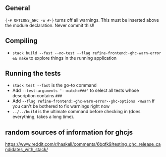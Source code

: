 
## General

`{-# OPTIONS_GHC -w #-}` turns off all warnings. This must be inserted above the module declaration. Never commit this!!


## Compiling

* `stack build --fast --no-test --flag refine-frontend:-ghc-warn-error && make` to explore things in the running application


## Running the tests

* `stack test --fast` is the go-to command
* Add `--test-arguments '--match=###'` to select all tests whose description contains `###`
* Add `--flag refine-frontend:-ghc-warn-error--ghc-options -Wwarn` if you can't be bothered to fix warnings right now
* `../../build` is the ultimate command before checking in (does everything, takes a long time).


## random sources of information for ghcjs

https://www.reddit.com/r/haskell/comments/6bqfk9/testing_ghc_release_candidates_with_stack/
